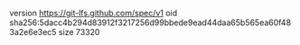 version https://git-lfs.github.com/spec/v1
oid sha256:5dacc4b294d83912f3217256d99bbede9ead44daa65b565ea60f483a2e6e3ec5
size 73320
